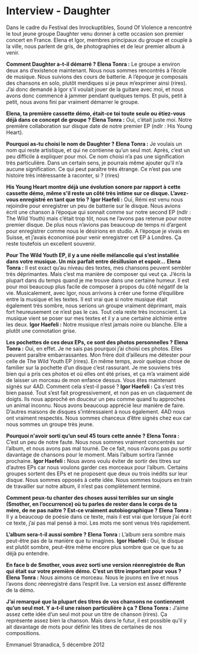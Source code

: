 # Interview - Daughter


Dans le cadre du Festival des Inrockuptibles, Sound Of Violence a rencontré le tout jeune groupe Daughter venu donner à cette occasion son premier concert en France. Elena et Igor, membres principaux du groupe et couple à la ville, nous parlent de gris, de photographies et de leur premier album à venir.

**Comment Daughter a-t-il démarré ?**
**Elena Tonra :** Le groupe a environ deux ans d’existence maintenant. Nous nous sommes rencontrés à l’école de musique. Nous suivions des cours de batterie. A l’époque je composais des chansons en solo, plutôt merdiques si je peux m’exprimer ainsi (rires). J’ai donc demandé à Igor s'il voulait jouer de la guitare avec moi, et nous avons donc commencé à jammer pendant quelques temps. Et puis, petit à petit, nous avons fini par vraiment démarrer le groupe.

**Elena, ta première cassette démo, était-ce toi toute seule ou étiez-vous déjà dans ce concept de groupe ?**
**Elena Tonra :** Oui, c’était juste moi. Notre première collaboration sur disque date de notre premier EP (ndlr : His Young Heart).

**Pourquoi as-tu choisi le nom de Daughter ?**
**Elena Tonra :** Je voulais un nom qui reste artistique, et qui ne contienne qu’un seul mot. Après, c’est un peu difficile à expliquer pour moi. Ce nom choisi n’a pas une signification très particulière. Dans un certain sens, je pourrais même ajouter qu’il n’a aucune signification. Ce qui peut paraître très étrange. Ce n’est pas une histoire très intéressante à raconter, si ? (rires)

**His Young Heart montre déjà une évolution sonore par rapport à cette cassette démo, même s'il reste un côté très intime sur ce disque. L’avez-vous enregistré en tant que trio ?**
**Igor Haefeli :** Oui, Rémi est venu nous rejoindre pour enregistrer un peu de batterie sur le disque. Nous avions écrit une chanson à l’époque qui sonnait comme sur notre second EP (ndlr : The Wild Youth) mais c’était trop tôt, nous ne l’avons pas retenue pour notre premier disque. De plus nous n’avions pas beaucoup de temps ni d’argent pour enregistrer comme nous le désirions en studio. A l’époque je vivais en Suisse, et j’avais économisé pour venir enregistrer cet EP à Londres. Ça reste toutefois un excellent souvenir.

**Pour The Wild Youth EP, il y a une réelle mélancolie qui s’est installée dans votre musique. Un mix parfait entre désillusion et espoir...**
**Elena Tonra :** Il est exact qu’au niveau des textes, mes chansons peuvent sembler très déprimantes. Mais c’est ma manière de composer qui veut ça. J’écris la plupart dans du temps quand je me trouve dans une certaine humeur. Il est pour moi beaucoup plus facile de composer à propos du côté négatif de la vie. Musicalement, avec Igor, nous arrivons à créer une forme d’équilibre entre la musique et les textes. Il est vrai que si notre musique était également très sombre, nous serions un groupe vraiment déprimant, mais fort heureusement ce n’est pas le cas. Tout cela reste très inconscient. La musique vient se poser sur mes textes et il y a une certaine alchimie entre les deux.
**Igor Haefeli :** Notre musique n’est jamais noire ou blanche. Elle a plutôt une connotation grise.

**Les pochettes de ces deux EPs, ce sont des photos personnelles ?**
**Elena Tonra :** Oui, en effet. Je ne sais pas pourquoi j’ai choisi ces photos. Elles peuvent paraître embarrassantes. Mon frère doit d’ailleurs me détester pour celle de The Wild Youth EP (rires). En même temps, avoir quelque chose de familier sur la pochette d’un disque c’est rassurant. Je me souviens très bien qui a pris ces photos et où elles ont été prises, et ça m’a vraiment aidé de laisser un morceau de mon enfance dessus.
Vous êtes maintenant signés sur 4AD. Comment cela s’est-il passé ?
**Igor Haefeli :** Ça s’est très bien passé. Tout s’est fait progressivement, et non pas en un claquement de doigts. Ils nous approché en douceur un peu comme quand tu approches un animal inconnu. Nous avons beaucoup apprécié leur manière de faire. D’autres maisons de disques s’intéressaient à nous également. 4AD nous ont vraiment respectés. Nous sommes chanceux d’être signés chez eux car nous sommes un groupe très jeune.

**Pourquoi n'avoir sorti qu’un seul 45 tours cette année ?**
**Elena Tonra :** C’est un peu de notre faute. Nous nous sommes vraiment concentrés sur l’album, et nous avons pas mal tourné. De ce fait, nous n’avons pas pu sortir davantage de chansons pour le moment. Mais l’album sortira l’année prochaine.
**Igor Haefeli :** Nous avons voulu éviter de sortir des titres sur d’autres EPs car nous voulons garder ces morceaux pour l’album. Certains groupes sortent des EPs et ne proposent que deux ou trois inédits sur leur disque. Nous sommes opposés à cette idée. Nous sommes toujours en train de travailler sur notre album, il n’est pas complètement terminé.

**Comment peux-tu chanter des choses aussi terribles sur un single (Smother, en l’occurrence) où tu parles de rester dans le corps de ta mère, de ne pas naitre ? Est-ce vraiment autobiographique ?**
**Elena Tonra :** Il y a beaucoup de poésie dans ce texte, mais il est vrai que lorsque j’ai écrit ce texte, j’ai pas mal pensé à moi. Les mots me sont venus très rapidement.

**L’album sera-t-il aussi sombre ?**
**Elena Tonra :** L’album sera sombre mais peut-être pas de la manière que tu imagines.
**Igor Haefeli :** Oui, le disque est plutôt sombre, peut-être même encore plus sombre que ce que tu as déjà pu entendre.

**En face b de Smother, vous avez sorti une version réenregistrée de Run qui était sur votre première démo. C’est un titre important pour vous ?**
**Elena Tonra :** Nous aimons ce morceau. Nous le jouons en live et nous l’avons donc réenregistré dans l’esprit live. La version est assez différente de la démo.

**J’ai remarqué que la plupart des titres de vos chansons ne contiennent qu’un seul mot. Y a-t-il une raison particulière à ça ?**
**Elena Tonra :** J’aime assez cette idée d’un seul mot pour un titre de chanson (rires). Ça représente assez bien la chanson. Mais dans le futur, il est possible qu’il y ait davantage de mots pour définir les titres de certaines de nos compositions.

Emmanuel Stranadica, 5 décembre 2012

